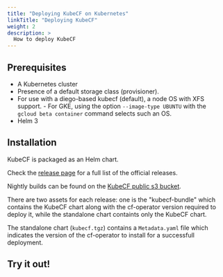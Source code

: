```yaml
---
title: "Deploying KubeCF on Kubernetes"
linkTitle: "Deploying KubeCF"
weight: 2
description: >
  How to deploy KubeCF
---
```



## Prerequisites

- A Kubernetes cluster
- Presence of a default storage class (provisioner).
- For use with a diego-based kubecf (default), a node OS with XFS
  support.
      - For GKE, using the option `--image-type UBUNTU` with the
        `gcloud beta container` command selects such an OS.
- Helm 3

## Installation

KubeCF is packaged as an Helm chart. 

Check the [release page](https://github.com/cloudfoundry-incubator/kubecf/releases) for a full list of the official releases.

Nightly builds can be found on the [KubeCF public s3 bucket](https://kubecf.s3.amazonaws.com/index.html).

There are two assets for each release: 
one is the "kubecf-bundle" which contains the KubeCF chart along with the cf-operator version required to deploy it, while the standalone chart containts only the KubeCF chart.

The standalone chart (`kubecf.tgz`) contains a `Metadata.yaml` file which indicates the version of the cf-operator to install for a successfull deployment.

## Try it out!
